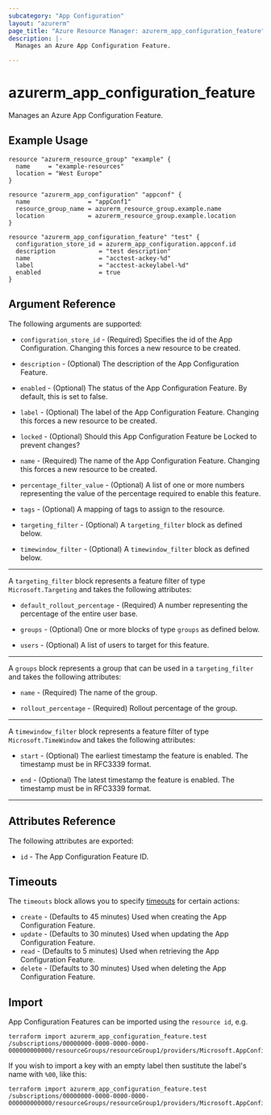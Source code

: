 ```yaml
---
subcategory: "App Configuration"
layout: "azurerm"
page_title: "Azure Resource Manager: azurerm_app_configuration_feature"
description: |-
  Manages an Azure App Configuration Feature.

---
```


# azurerm_app_configuration_feature

Manages an Azure App Configuration Feature.

## Example Usage

```hcl
resource "azurerm_resource_group" "example" {
  name     = "example-resources"
  location = "West Europe"
}

resource "azurerm_app_configuration" "appconf" {
  name                = "appConf1"
  resource_group_name = azurerm_resource_group.example.name
  location            = azurerm_resource_group.example.location
}

resource "azurerm_app_configuration_feature" "test" {
  configuration_store_id = azurerm_app_configuration.appconf.id
  description            = "test description"
  name                   = "acctest-ackey-%d"
  label                  = "acctest-ackeylabel-%d"
  enabled                = true
}
```

## Argument Reference

The following arguments are supported:

* `configuration_store_id` - (Required) Specifies the id of the App Configuration. Changing this forces a new resource to be created.

* `description` - (Optional) The description of the App Configuration Feature. 

* `enabled` - (Optional) The status of the App Configuration Feature. By default, this is set to false.

* `label` - (Optional) The label of the App Configuration Feature. Changing this forces a new resource to be created.

* `locked` - (Optional) Should this App Configuration Feature be Locked to prevent changes?

* `name` - (Required) The name of the App Configuration Feature. Changing this forces a new resource to be created.

* `percentage_filter_value` - (Optional) A list of one or more numbers representing the value of the percentage required to enable this feature.

* `tags` - (Optional) A mapping of tags to assign to the resource.

* `targeting_filter` - (Optional) A `targeting_filter` block as defined below.

* `timewindow_filter` - (Optional) A `timewindow_filter` block as defined below.

---

A `targeting_filter` block represents a feature filter of type `Microsoft.Targeting` and takes the following attributes:

* `default_rollout_percentage` - (Required) A number representing the percentage of the entire user base.

* `groups` - (Optional) One or more blocks of type `groups` as defined below.

* `users` - (Optional) A list of users to target for this feature.

---

A `groups` block represents a group that can be used in a `targeting_filter` and takes the following attributes:

* `name` - (Required) The name of the group.

* `rollout_percentage` - (Required) Rollout percentage of the group.

---

A `timewindow_filter` block represents a feature filter of type `Microsoft.TimeWindow` and takes the following attributes:

* `start` - (Optional) The earliest timestamp the feature is enabled. The timestamp must be in RFC3339 format.

* `end` - (Optional) The latest timestamp the feature is enabled. The timestamp must be in RFC3339 format.

---

## Attributes Reference

The following attributes are exported:

* `id` - The App Configuration Feature ID.

## Timeouts

The `timeouts` block allows you to specify [timeouts](https://www.terraform.io/language/resources/syntax#operation-timeouts) for certain actions:

* `create` - (Defaults to 45 minutes) Used when creating the App Configuration Feature.
* `update` - (Defaults to 30 minutes) Used when updating the App Configuration Feature.
* `read` - (Defaults to 5 minutes) Used when retrieving the App Configuration Feature.
* `delete` - (Defaults to 30 minutes) Used when deleting the App Configuration Feature.

## Import

App Configuration Features can be imported using the `resource id`, e.g.

```shell
terraform import azurerm_app_configuration_feature.test /subscriptions/00000000-0000-0000-0000-000000000000/resourceGroups/resourceGroup1/providers/Microsoft.AppConfiguration/configurationStores/appConf1/AppConfigurationFeature/appConfFeature1/Label/label1
```

If you wish to import a key with an empty label then sustitute the label's name with `%00`, like this:

```shell
terraform import azurerm_app_configuration_feature.test /subscriptions/00000000-0000-0000-0000-000000000000/resourceGroups/resourceGroup1/providers/Microsoft.AppConfiguration/configurationStores/appConf1/AppConfigurationFeature/appConfFeature1/Label/%00
```
